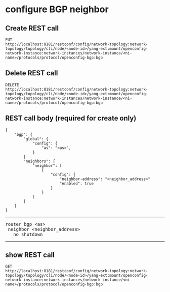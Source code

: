# configure BGP neighbor

## Create REST call

```
PUT
http://localhost:8181/restconf/config/network-topology:network-topology/topology/cli/node/<node-id>/yang-ext:mount/openconfig-network-instance:network-instances/network-instance/<ni-name>/protocols/protocol/openconfig-bgp:bgp
```
## Delete REST call

```
DELETE
http://localhost:8181/restconf/config/network-topology:network-topology/topology/cli/node/<node-id>/yang-ext:mount/openconfig-network-instance:network-instances/network-instance/<ni-name>/protocols/protocol/openconfig-bgp:bgp
```

## REST call body (required for create only)

```
{
    "bgp": {
        "global": {
            "config": {
                "as": "<as>",
            }
        }
        "neighbors": {
            "neighbor": [
                {
                    "config": {
                        "neighbor-address": "<neighbor_address>"
                        "enabled": true
                    }
                }
            ]
        }
    }
}

```


---

<pre>
router bgp &lt;as&gt;
 neighbor &lt;neighbor_address&gt;
   no shutdown
</pre>

---

## show REST call

```
GET
http://localhost:8181/restconf/config/network-topology:network-topology/topology/cli/node/<node-id>/yang-ext:mount/openconfig-network-instance:network-instances/network-instance/<ni-name>/protocols/protocol/openconfig-bgp:bgp
```

